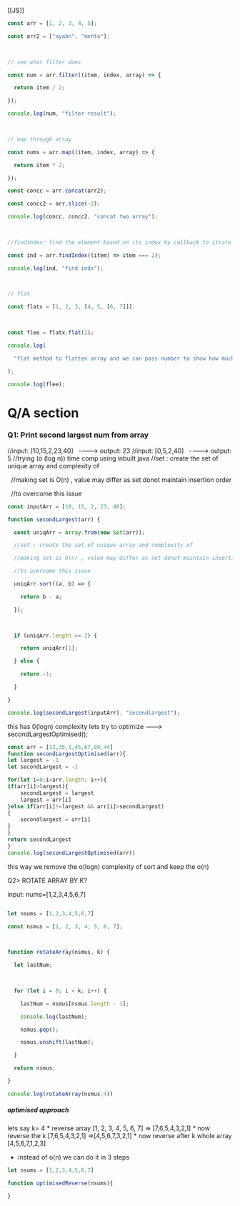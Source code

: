 [[JS]]

```JAVASCRIPT
const arr = [1, 2, 3, 4, 5];

const arr2 = ["ayabn", "mehta"];

  

// see what filter does

const num = arr.filter((item, index, array) => {

  return item / 2;

});

console.log(num, "filter result");

  

// map through array

const nums = arr.map((item, index, array) => {

  return item * 2;

});

const concc = arr.concat(arr2);

const concc2 = arr.slice(-2);

console.log(concc, concc2, "concat two array");

  

//findindex: find the element based on its index by callback to itrate each element

const ind = arr.findIndex((item) => item === 2);

console.log(ind, "find indx");

  

// flat

const flatx = [1, 2, 3, [4, 5, [6, 7]]];

  

const flee = flatx.flat(1);

console.log(

  "flat method to flatten array and we can pass number to show how much deep we want to go "

);

console.log(flee);

 ``` 

# Q/A section

  

### Q1: Print second largest num from array

  //input: [10,15,2,23,40]   ----> output: 23
  //input: [0,5,2,40]   ----> output: 5
//trying (o (log n)) time comp using inbuilt java
//set : create the set of unique array and complexity of

  //making set is O(n) , value may differ as set donot maintain insertion order

  //to overcome this issue  

```JavaScript
const inputArr = [10, 15, 2, 23, 40];

function secondLargest(arr) {

  const uniqArr = Array.from(new Set(arr));

  //set : create the set of unique array and complexity of

  //making set is O(n) , value may differ as set donot maintain insertion order

  //to overcome this issue

  uniqArr.sort((a, b) => {

    return b - a;

  });

  

  if (uniqArr.length >= 2) {

    return uniqArr[1];

  } else {

    return -1;

  }

}

console.log(secondLargest(inputArr), "secondlargest");

```


this has 0(logn) complexity 
	lets try to optimize ---> secondLargestOptimised();
	
```JavaScript
const arr = [12,35,1,45,67,89,44]
function secondLargestOptimised(arr){
let largest = -1
let secondLargest = -1

for(let i=0;i<arr.length; i++){
if(arr[i]>largest){
	secondLargest = largest
	largest = arr[i]
}else if(arr[i]!=largest && arr[i]>secondLargest)
{
	secondlargest = arr[i]
}
}
return secondLargest
}
console.log(secondLargestOptimised(arr))
```

this way we remove the o(logn) complexity of sort and keep the o(n)

Q2> ROTATE ARRAY BY K?

input: nums=[1,2,3,4,5,6,7]

```JavaScript

let nsums = [1,2,3,4,5,6,7]

const nsmus = [1, 2, 3, 4, 5, 6, 7];

  

function rotateArray(nsmus, k) {

  let lastNum;

  

  for (let i = 0; i < k; i++) {

    lastNum = nsmus[nsmus.length - 1];

    console.log(lastNum);

    nsmus.pop();

    nsmus.unshift(lastNum);

  }

  return nsmus;

}

console.log(rotateArray(nsmus,4))
```




##### optimised approach
lets say k= 4
	* reverse array [1, 2, 3, 4, 5, 6, 7] => [7,6,5,4,3,2,1] 
	*  now reverse the k [7,6,5,4,3,2,1] =>[4,5,6,7,3,2,1]
	* now reverse after k whole array [4,5,6,7,1,2,3]
* instead of o(n) we can do it in 3 steps

```javascript
let nsums = [1,2,3,4,5,6,7]

function optimisedReverse(nsums){

}
```